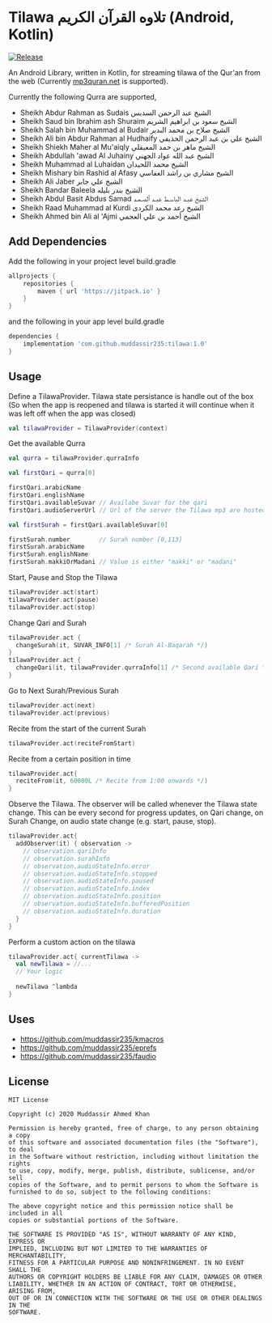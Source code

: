# Tilawa تلاوه القرآن الكريم (Android, Kotlin)
[![Release](https://jitpack.io/v/muddassir235/tilawa.svg?style=flat-square)](https://jitpack.io/#muddassir235/tilawa/)

An Android Library, written in Kotlin, for streaming tilawa of the Qur'an from the web (Currently [mp3quran.net](mp3quran.net) is supported).

Currently the following Qurra are supported,
        
* Sheikh Abdur Rahman as Sudais الشيخ عبد الرحمن السديس
* Sheikh Saud bin Ibrahim ash Shuraim الشيخ سعود بن ابراهيم الشريم
* Sheikh Salah bin Muhammad al Budair الشيخ صلاح بن محمد البدير
* Sheikh Ali bin Abdur Rahman al Hudhaify الشيخ علي بن عبد الرحمن الحذيفي
* Sheikh Shiekh Maher al Mu'aiqly الشيخ ماهر بن حمد المعيقلي
* Sheikh Abdullah 'awad Al Juhainy الشيخ عبد الله عواد الجهني
* Sheikh Muhammad al Luhaidan الشيخ محمد اللحيدان
* Sheikh Mishary bin Rashid al Afasy الشيخ مشاري بن راشد العفاسي
* Sheikh Ali Jaber الشيخ علي جابر
* Sheikh Bandar Baleela الشيخ بندر بليله
* Sheikh Abdul Basit Abdus Samad الشيخ عبـد الباسـط عبـد ٱلصـمـد
* Sheikh Raad Muhammad al Kurdi الشيخ رعد محمد الكردی
* Sheikh Ahmed bin Ali al 'Ajmi الشيخ أحمد بن علي العجمي

## Add Dependencies
Add the following in your project level build.gradle
```groovy
allprojects {
    repositories {
        maven { url 'https://jitpack.io' }
    }
}
```
and the following in your app level build.gradle
```groovy
dependencies {
    implementation 'com.github.muddassir235:tilawa:1.0'
}
```

## Usage

Define a TilawaProvider. Tilawa state persistance is handle out of the box (So when the app is reopened and tilawa is started it will continue when it was left off when the app was closed)

```kotlin
val tilawaProvider = TilawaProvider(context)
```

Get the available Qurra
```kotlin
val qurra = tilawaProvider.qurraInfo

val firstQari = qurra[0]

firstQari.arabicName
firstQari.englishName
firstQari.availableSuvar // Availabe Suvar for the qari
firstQari.audioServerUrl // Url of the server the Tilawa mp3 are hosted on.

val firstSurah = firstQari.availableSuvar[0]

firstSurah.number        // Surah number [0,113]
firstSurah.arabicName 
firstSurah.englishName
firstSurah.makkiOrMadani // Value is either "makki" or "madani"
```

Start, Pause and Stop the Tilawa
```kotlin
tilawaProvider.act(start)
tilawaProvider.act(pause)
tilawaProvider.act(stop)
```

Change Qari and Surah
```kotlin
tilawaProvider.act {
  changeSurah(it, SUVAR_INFO[1] /* Surah Al-Baqarah */)
}
tilawaProvider.act {
  changeQari(it, tilawaProvider.qurraInfo[1] /* Second available Qari */)
}
```

Go to Next Surah/Previous Surah
```kotlin
tilawaProvider.act(next)
tilawaProvider.act(previous)
```

Recite from the start of the current Surah
```kotlin
tilawaProvider.act(reciteFromStart)
```

Recite from a certain position in time
```kotlin
tilawaProvider.act{
  reciteFrom(it, 60000L /* Recite from 1:00 onwards */)
}
```

Observe the Tilawa. The observer will be called whenever the Tilawa state change. This can be every second for progress updates, on Qari change, on Surah Change, on audio state change (e.g. start, pause, stop). 
```kotlin
tilawaProvider.act{
  addObserver(it) { observation ->
    // observation.qariInfo
    // observation.surahInfo
    // observation.audioStateInfo.error
    // observation.audioStateInfo.stopped
    // observation.audioStateInfo.paused
    // observation.audioStateInfo.index
    // observation.audioStateInfo.position
    // observation.audioStateInfo.bufferedPosition
    // observation.audioStateInfo.duration
  }
}
```

Perform a custom action on the tilawa
```kotlin
tilawaProvider.act{ currentTilawa ->
  val newTilawa = //...
  // Your logic
  
  newTilawa ^lambda
}
```
## Uses
* https://github.com/muddassir235/kmacros
* https://github.com/muddassir235/eprefs
* https://github.com/muddassir235/faudio

## License
```
MIT License

Copyright (c) 2020 Muddassir Ahmed Khan

Permission is hereby granted, free of charge, to any person obtaining a copy
of this software and associated documentation files (the "Software"), to deal
in the Software without restriction, including without limitation the rights
to use, copy, modify, merge, publish, distribute, sublicense, and/or sell
copies of the Software, and to permit persons to whom the Software is
furnished to do so, subject to the following conditions:

The above copyright notice and this permission notice shall be included in all
copies or substantial portions of the Software.

THE SOFTWARE IS PROVIDED "AS IS", WITHOUT WARRANTY OF ANY KIND, EXPRESS OR
IMPLIED, INCLUDING BUT NOT LIMITED TO THE WARRANTIES OF MERCHANTABILITY,
FITNESS FOR A PARTICULAR PURPOSE AND NONINFRINGEMENT. IN NO EVENT SHALL THE
AUTHORS OR COPYRIGHT HOLDERS BE LIABLE FOR ANY CLAIM, DAMAGES OR OTHER
LIABILITY, WHETHER IN AN ACTION OF CONTRACT, TORT OR OTHERWISE, ARISING FROM,
OUT OF OR IN CONNECTION WITH THE SOFTWARE OR THE USE OR OTHER DEALINGS IN THE
SOFTWARE.
```
